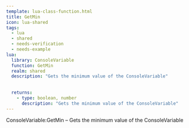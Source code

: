 ```yaml
---
template: lua-class-function.html
title: GetMin
icon: lua-shared
tags:
  - lua
  - shared
  - needs-verification
  - needs-example
lua:
  library: ConsoleVariable
  function: GetMin
  realm: shared
  description: "Gets the minimum value of the ConsoleVariable"
  
  
  returns:
    - type: boolean, number
      description: "Gets the minimum value of the ConsoleVariable"
---
```


<div class="lua__search__keywords">
ConsoleVariable:GetMin &#x2013; Gets the minimum value of the ConsoleVariable
</div>
